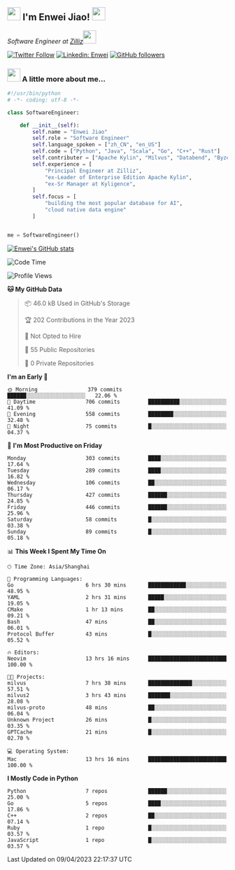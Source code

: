 <h2><img src="https://emojis.slackmojis.com/emojis/images/1531849430/4246/blob-sunglasses.gif?1531849430" width="30"/> I'm  Enwei Jiao! <img src="https://media.giphy.com/media/juBt25nT1KGys/giphy.gif" width=30> </h2>
<!-- <img align='right' src="https://media.giphy.com/media/M9gbBd9nbDrOTu1Mqx/giphy.gif" width="230"> -->
<p><em>Software Engineer at <a href="https://zilliz.com/">Zilliz</a><img src="https://media.giphy.com/media/WUlplcMpOCEmTGBtBW/giphy.gif" width="30"></em></p>

[![Twitter Follow](https://img.shields.io/twitter/follow/misteranmol?label=Follow)](https://twitter.com/intent/follow?screen_name=EnweiJiao)
[![Linkedin: Enwei](https://img.shields.io/badge/-enwei-blue?style=&logo=Linkedin&logoColor=white&link=https://www.linkedin.com/in/enwei-jiao-41192a97)](https://www.linkedin.com/in/enwei-jiao-41192a97/)
[![GitHub followers](https://img.shields.io/github/followers/jiaoew1991?label=Follow&style=social)](https://github.com/jiaoew1991)


### <img src="https://media.giphy.com/media/VgCDAzcKvsR6OM0uWg/giphy.gif" width="30"> A little more about me...  

```python
#!/usr/bin/python
# -*- coding: utf-8 -*-

class SoftwareEngineer:

    def __init__(self):
        self.name = "Enwei Jiao"
        self.role = "Software Engineer"
        self.language_spoken = ["zh_CN", "en_US"]
        self.code = ["Python", "Java", "Scala", "Go", "C++", "Rust"]
        self.contributer = ["Apache Kylin", "Milvus", "Databend", "Byzer-Lang"]
        self.experience = [
            "Principal Engineer at Zilliz",
            "ex-Leader of Enterprise Edition Apache Kylin",
            "ex-Sr Manager at Kyligence",
        ]
        self.focus = [
            "building the most popular database for AI",
            "cloud native data engine"
        ]


me = SoftwareEngineer()
```

[![Enwei's GitHub stats](https://github-readme-stats.vercel.app/api?username=jiaoew1991&count_private=true&show_icons=true)](https://github.com/jiaoew1991/jiaoew1991)

<!-- [![Top Langs](https://github-readme-stats.vercel.app/api/top-langs/?username=jiaoew1991&layout=compact)](https://github.com/jiaoew1991/jiaoew1991) -->

<!--START_SECTION:waka-->
![Code Time](http://img.shields.io/badge/Code%20Time-619%20hrs%2015%20mins-blue)

![Profile Views](http://img.shields.io/badge/Profile%20Views-0-blue)

**🐱 My GitHub Data** 

> 📦 46.0 kB Used in GitHub's Storage 
 > 
> 🏆 202 Contributions in the Year 2023
 > 
> 🚫 Not Opted to Hire
 > 
> 📜 55 Public Repositories 
 > 
> 🔑 0 Private Repositories 
 > 
**I'm an Early 🐤** 

```text
🌞 Morning                379 commits         ██████░░░░░░░░░░░░░░░░░░░   22.06 % 
🌆 Daytime                706 commits         ██████████░░░░░░░░░░░░░░░   41.09 % 
🌃 Evening                558 commits         ████████░░░░░░░░░░░░░░░░░   32.48 % 
🌙 Night                  75 commits          █░░░░░░░░░░░░░░░░░░░░░░░░   04.37 % 
```
📅 **I'm Most Productive on Friday** 

```text
Monday                   303 commits         ████░░░░░░░░░░░░░░░░░░░░░   17.64 % 
Tuesday                  289 commits         ████░░░░░░░░░░░░░░░░░░░░░   16.82 % 
Wednesday                106 commits         ██░░░░░░░░░░░░░░░░░░░░░░░   06.17 % 
Thursday                 427 commits         ██████░░░░░░░░░░░░░░░░░░░   24.85 % 
Friday                   446 commits         ██████░░░░░░░░░░░░░░░░░░░   25.96 % 
Saturday                 58 commits          █░░░░░░░░░░░░░░░░░░░░░░░░   03.38 % 
Sunday                   89 commits          █░░░░░░░░░░░░░░░░░░░░░░░░   05.18 % 
```


📊 **This Week I Spent My Time On** 

```text
🕑︎ Time Zone: Asia/Shanghai

💬 Programming Languages: 
Go                       6 hrs 30 mins       ████████████░░░░░░░░░░░░░   48.95 % 
YAML                     2 hrs 31 mins       █████░░░░░░░░░░░░░░░░░░░░   19.05 % 
CMake                    1 hr 13 mins        ██░░░░░░░░░░░░░░░░░░░░░░░   09.21 % 
Bash                     47 mins             ██░░░░░░░░░░░░░░░░░░░░░░░   06.01 % 
Protocol Buffer          43 mins             █░░░░░░░░░░░░░░░░░░░░░░░░   05.52 % 

🔥 Editors: 
Neovim                   13 hrs 16 mins      █████████████████████████   100.00 % 

🐱‍💻 Projects: 
milvus                   7 hrs 38 mins       ██████████████░░░░░░░░░░░   57.51 % 
milvus2                  3 hrs 43 mins       ███████░░░░░░░░░░░░░░░░░░   28.08 % 
milvus-proto             48 mins             ██░░░░░░░░░░░░░░░░░░░░░░░   06.04 % 
Unknown Project          26 mins             █░░░░░░░░░░░░░░░░░░░░░░░░   03.35 % 
GPTCache                 21 mins             █░░░░░░░░░░░░░░░░░░░░░░░░   02.70 % 

💻 Operating System: 
Mac                      13 hrs 16 mins      █████████████████████████   100.00 % 
```

**I Mostly Code in Python** 

```text
Python                   7 repos             ██████░░░░░░░░░░░░░░░░░░░   25.00 % 
Go                       5 repos             ████░░░░░░░░░░░░░░░░░░░░░   17.86 % 
C++                      2 repos             ██░░░░░░░░░░░░░░░░░░░░░░░   07.14 % 
Ruby                     1 repo              █░░░░░░░░░░░░░░░░░░░░░░░░   03.57 % 
JavaScript               1 repo              █░░░░░░░░░░░░░░░░░░░░░░░░   03.57 % 
```




 Last Updated on 09/04/2023 22:17:37 UTC
<!--END_SECTION:waka-->
